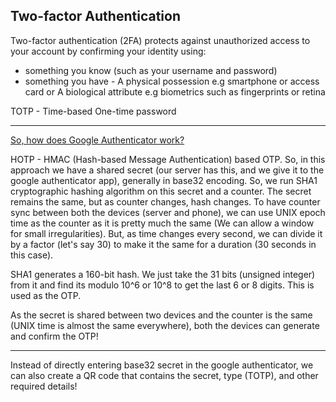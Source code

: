 ## Two-factor Authentication

Two-factor authentication (2FA) protects against unauthorized access to your account by confirming your identity using:

- something you know (such as your username and password)
- something you have - A physical possession e.g smartphone or access card or A biological attribute e.g biometrics such as fingerprints or retina

TOTP - Time-based One-time password

<hr/>

[So, how does Google Authenticator work?](https://www.youtube.com/watch?v=XYVrnZK5MAU)

HOTP - HMAC (Hash-based Message Authentication) based OTP.
So, in this approach we have a shared secret (our server has this, and we give it to the google authenticator app), generally in base32 encoding. So, we run SHA1 cryptographic hashing algorithm on this secret and a counter. The secret remains the same, but as counter changes, hash changes.
To have counter sync between both the devices (server and phone), we can use UNIX epoch time as the counter as it is pretty much the same (We can allow a window for small irregularities). But, as time changes every second, we can divide it by a factor (let's say 30) to make it the same for a duration (30 seconds in this case).

SHA1 generates a 160-bit hash. We just take the 31 bits (unsigned integer) from it and find its modulo 10^6 or 10^8 to get the last 6 or 8 digits. This is used as the OTP.

As the secret is shared between two devices and the counter is the same (UNIX time is almost the same everywhere), both the devices can generate and confirm the OTP!

<hr/>

Instead of directly entering base32 secret in the google authenticator, we can also create a QR code that contains the secret, type (TOTP), and other required details!
